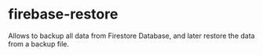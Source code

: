 # firebase-restore
Allows to backup all data from Firestore Database, and later restore the data from a backup file.
